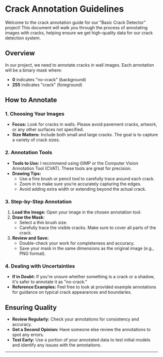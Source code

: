 # Crack Annotation Guidelines

Welcome to the crack annotation guide for our "Basic Crack Detector" project! This document will walk you through the process of annotating images with cracks, helping ensure we get high-quality data for our crack detection system.

## Overview

In our project, we need to annotate cracks in wall images. Each annotation will be a binary mask where:
- **0** indicates "no-crack" (background)
- **255** indicates "crack" (foreground)

## How to Annotate

### 1. Choosing Your Images

- **Focus:** Look for cracks in walls. Please avoid pavement cracks, artwork, or any other surfaces not specified.
- **Size Matters:** Include both small and large cracks. The goal is to capture a variety of crack sizes.

### 2. Annotation Tools

- **Tools to Use:** I recommend using GIMP or the Computer Vision Annotation Tool (CVAT). These tools are great for precision.
- **Drawing Tips:**
  - Use a fine brush or pencil tool to carefully trace around each crack.
  - Zoom in to make sure you’re accurately capturing the edges.
  - Avoid adding extra width or extending beyond the actual crack.

### 3. Step-by-Step Annotation

1. **Load the Image:** Open your image in the chosen annotation tool.
2. **Draw the Mask:**
   - Select a thin brush size.
   - Carefully trace the visible cracks. Make sure to cover all parts of the crack.
3. **Review and Save:**
   - Double-check your work for completeness and accuracy.
   - Save your mask in the same dimensions as the original image (e.g., PNG format).

### 4. Dealing with Uncertainties

- **If in Doubt:** If you're unsure whether something is a crack or a shadow, it's safer to annotate it as "no-crack."
- **Reference Examples:** Feel free to look at provided example annotations for guidance on typical crack appearances and boundaries.

## Ensuring Quality

- **Review Regularly:** Check your annotations for consistency and accuracy.
- **Get a Second Opinion:** Have someone else review the annotations to spot any errors.
- **Test Early:** Use a portion of your annotated data to test initial models and identify any issues with the annotations.





---

